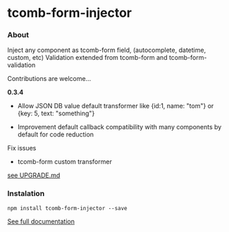 # tcomb-form-injector

### About

Inject any component as tcomb-form field, (autocomplete, datetime, custom, etc)
Validation extended from tcomb-form and tcomb-form-validation


Contributions are welcome...


**0.3.4**

* Allow JSON DB value default transformer like {id:1, name: "tom"} or {key: 5, text: "something"}
- Improvement default callback compatibility with many components by default for code reduction

Fix issues
- tcomb-form custom transformer


[see UPGRADE.md](docs/UPGRADE.md)

### Instalation
```
npm install tcomb-form-injector --save
```

[See full documentation](docs/Documentation3_x.md)
